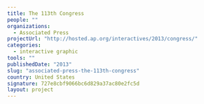 ```yaml
---
title: The 113th Congress
people: ""
organizations: 
  - Associated Press
projectUrl: "http://hosted.ap.org/interactives/2013/congress/"
categories: 
  - interactive graphic
tools: ""
publishedDate: "2013"
slug: "associated-press-the-113th-congress"
country: United States
signature: 727e8cbf9066bc6d829a37ac80e2fc5d
layout: project
---
```


